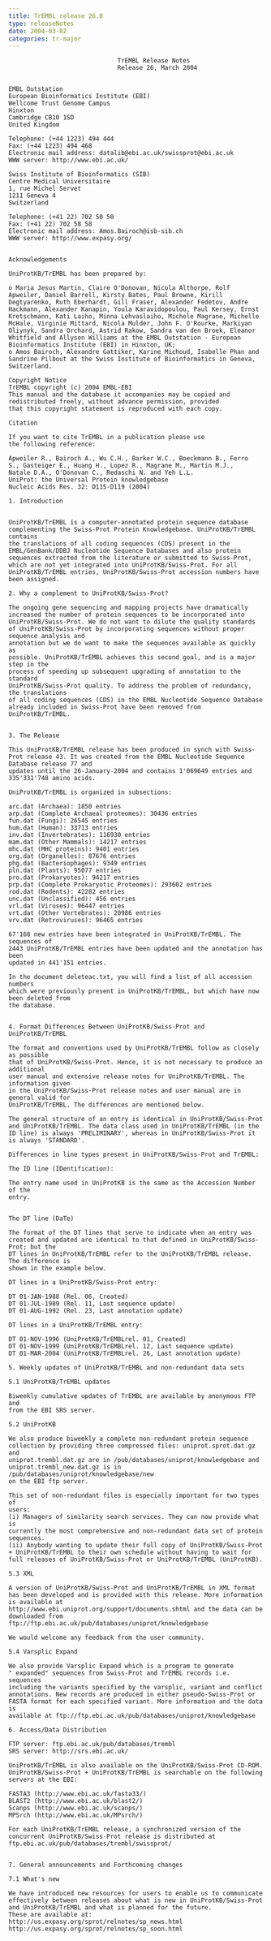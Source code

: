 ```yaml
---
title: TrEMBL release 26.0
type: releaseNotes
date: 2004-03-02
categories: tr-major
---
```


                                  TrEMBL Release Notes
                                  Release 26, March 2004


    EMBL Outstation
    European Bioinformatics Institute (EBI)
    Wellcome Trust Genome Campus
    Hinxton
    Cambridge CB10 1SD
    United Kingdom

    Telephone: (+44 1223) 494 444
    Fax: (+44 1223) 494 468
    Electronic mail address: datalib@ebi.ac.uk/swissprot@ebi.ac.uk
    WWW server: http://www.ebi.ac.uk/

    Swiss Institute of Bioinformatics (SIB)
    Centre Medical Universitaire
    1, rue Michel Servet
    1211 Geneva 4
    Switzerland

    Telephone: (+41 22) 702 50 50
    Fax: (+41 22) 702 58 58
    Electronic mail address: Amos.Bairoch@isb-sib.ch
    WWW server: http://www.expasy.org/


    Acknowledgements

    UniProtKB/TrEMBL has been prepared by:

    o Maria Jesus Martin, Claire O'Donovan, Nicola Althorpe, Rolf
    Apweiler, Daniel Barrell, Kirsty Bates, Paul Browne, Kirill
    Degtyarenko, Ruth Eberhardt, Gill Fraser, Alexander Fedetov, Andre
    Hackmann, Alexander Kanapin, Youla Karavidopoulou, Paul Kersey, Ernst
    Kretschmann, Kati Laiho, Minna Lehvaslaiho, Michele Magrane, Michelle
    McHale, Virginie Mittard, Nicola Mulder, John F. O'Rourke, Markiyan
    Oliynyk, Sandra Orchard, Astrid Rakow, Sandra van den Broek, Eleanor
    Whitfield and Allyson Williams at the EMBL Outstation - European
    Bioinformatics Institute (EBI) in Hinxton, UK;
    o Amos Bairoch, Alexandre Gattiker, Karine Michoud, Isabelle Phan and
    Sandrine Pilbout at the Swiss Institute of Bioinformatics in Geneva,
    Switzerland.

    Copyright Notice
    TrEMBL copyright (c) 2004 EMBL-EBI
    This manual and the database it accompanies may be copied and
    redistributed freely, without advance permission, provided
    that this copyright statement is reproduced with each copy.

    Citation

    If you want to cite TrEMBL in a publication please use
    the following reference:

    Apweiler R., Bairoch A., Wu C.H., Barker W.C., Boeckmann B., Ferro
    S., Gasteiger E., Huang H., Lopez R., Magrane M., Martin M.J.,
    Natale D.A., O'Donovan C., Redaschi N. and Yeh L.L.
    UniProt: the Universal Protein knowledgebase
    Nucleic Acids Res. 32: D115-D119 (2004)

    1. Introduction


    UniProtKB/TrEMBL is a computer-annotated protein sequence database
    complementing the Swiss-Prot Protein Knowledgebase. UniProtKB/TrEMBL contains
    the translations of all coding sequences (CDS) present in the
    EMBL/GenBank/DDBJ Nucleotide Sequence Databases and also protein
    sequences extracted from the literature or submitted to Swiss-Prot,
    which are not yet integrated into UniProtKB/Swiss-Prot. For all UniProtKB/TrEMBL entries, UniProtKB/Swiss-Prot accession numbers have been assigned.

    2. Why a complement to UniProtKB/Swiss-Prot?

    The ongoing gene sequencing and mapping projects have dramatically
    increased the number of protein sequences to be incorporated into
    UniProtKB/Swiss-Prot. We do not want to dilute the quality standards of UniProtKB/Swiss-Prot by incorporating sequences without proper sequence analysis and
    annotation but we do want to make the sequences available as quickly as
    possible. UniProtKB/TrEMBL achieves this second goal, and is a major step in the
    process of speeding up subsequent upgrading of annotation to the standard
    UniProtKB/Swiss-Prot quality. To address the problem of redundancy, the translations
    of all coding sequences (CDS) in the EMBL Nucleotide Sequence Database
    already included in Swiss-Prot have been removed from UniProtKB/TrEMBL.


    3. The Release

    This UniProtKB/TrEMBL release has been produced in synch with Swiss-Prot release 43. It was created from the EMBL Nucleotide Sequence Database release 77 and
    updates until the 26-January-2004 and contains 1'069649 entries and
    335'331'748 amino acids.

    UniProtKB/TrEMBL is organized in subsections:

    arc.dat (Archaea): 1850 entries
    arp.dat (Complete Archaeal proteomes): 30436 entries
    fun.dat (Fungi): 26545 entries
    hum.dat (Human): 33713 entries
    inv.dat (Invertebrates): 116930 entries
    mam.dat (Other Mammals): 14217 entries
    mhc.dat (MHC proteins): 9401 entries
    org.dat (Organelles): 87676 entries
    phg.dat (Bacteriophages): 9349 entries
    pln.dat (Plants): 95077 entries
    pro.dat (Prokaryotes): 94217 entries
    prp.dat (Complete Prokaryotic Proteomes): 293602 entries
    rod.dat (Rodents): 42282 entries
    unc.dat (Unclassified): 456 entries
    vrl.dat (Viruses): 96447 entries
    vrt.dat (Other Vertebrates): 20986 entries
    vrv.dat (Retroviruses): 96465 entries

    67'168 new entries have been integrated in UniProtKB/TrEMBL. The sequences of
    2443 UniProtKB/TrEMBL entries have been updated and the annotation has been
    updated in 441'151 entries.

    In the document deleteac.txt, you will find a list of all accession numbers
    which were previously present in UniProtKB/TrEMBL, but which have now been deleted from
    the database.


    4. Format Differences Between UniProtKB/Swiss-Prot and UniProtKB/TrEMBL

    The format and conventions used by UniProtKB/TrEMBL follow as closely as possible
    that of UniProtKB/Swiss-Prot. Hence, it is not necessary to produce an additional
    user manual and extensive release notes for UniProtKB/TrEMBL. The information given
    in the UniProtKB/Swiss-Prot release notes and user manual are in general valid for
    UniProtKB/TrEMBL. The differences are mentioned below.

    The general structure of an entry is identical in UniProtKB/Swiss-Prot and UniProtKB/TrEMBL. The data class used in UniProtKB/TrEMBL (in the ID line) is always 'PRELIMINARY', whereas in UniProtKB/Swiss-Prot it is always 'STANDARD'.

    Differences in line types present in UniProtKB/Swiss-Prot and TrEMBL:

    The ID line (IDentification):

    The entry name used in UniProtKB is the same as the Accession Number of the
    entry.


    The DT line (DaTe)

    The format of the DT lines that serve to indicate when an entry was
    created and updated are identical to that defined in UniProtKB/Swiss-Prot; but the
    DT lines in UniProtKB/TrEMBL refer to the UniProtKB/TrEMBL release. The difference is
    shown in the example below.

    DT lines in a UniProtKB/Swiss-Prot entry:

    DT 01-JAN-1988 (Rel. 06, Created)
    DT 01-JUL-1989 (Rel. 11, Last sequence update)
    DT 01-AUG-1992 (Rel. 23, Last annotation update)

    DT lines in a UniProtKB/TrEMBL entry:

    DT 01-NOV-1996 (UniProtKB/TrEMBLrel. 01, Created)
    DT 01-NOV-1999 (UniProtKB/TrEMBLrel. 12, Last sequence update)
    DT 01-MAR-2004 (UniProtKB/TrEMBLrel. 26, Last annotation update)

    5. Weekly updates of UniProtKB/TrEMBL and non-redundant data sets

    5.1 UniProtKB/TrEMBL updates

    Biweekly cumulative updates of TrEMBL are available by anonymous FTP and
    from the EBI SRS server.

    5.2 UniProtKB

    We also produce biweekly a complete non-redundant protein sequence
    collection by providing three compressed files: uniprot.sprot.dat.gz and
    uniprot.trembl.dat.gz are in /pub/databases/uniprot/knowledgebase and
    uniprot.trembl_new.dat.gz is in /pub/databases/uniprot/knowledgebase/new
    on the EBI ftp server.

    This set of non-redundant files is especially important for two types of
    users:
    (i) Managers of similarity search services. They can now provide what is
    currently the most comprehensive and non-redundant data set of protein
    sequences.
    (ii) Anybody wanting to update their full copy of UniProtKB/Swiss-Prot + UniProtKB/TrEMBL to their own schedule without having to wait for full releases of UniProtKB/Swiss-Prot or UniProtKB/TrEMBL (UniProtKB).

    5.3 XML

    A version of UniProtKB/Swiss-Prot and UniProtKB/TrEMBL in XML format has been developed and is provided with this release. More information is available at
    http://www.ebi.uniprot.org/support/documents.shtml and the data can be
    downloaded from
    ftp://ftp.ebi.ac.uk/pub/databases/uniprot/knowledgebase

    We would welcome any feedback from the user community.

    5.4 Varsplic Expand

    We also provide Varsplic Expand which is a program to generate
    " expanded" sequences from Swiss-Prot and TrEMBL records i.e. sequences
    including the variants specified by the varsplic, variant and conflict
    annotations. New records are produced in either pseudo-Swiss-Prot or
    FASTA format for each specified variant. More information and the data is
    available at ftp://ftp.ebi.ac.uk/pub/databases/uniprot/knowledgebase

    6. Access/Data Distribution

    FTP server: ftp.ebi.ac.uk/pub/databases/trembl
    SRS server: http://srs.ebi.ac.uk/

    UniProtKB/TrEMBL is also available on the UniProtKB/Swiss-Prot CD-ROM.
    UniProtKB/Swiss-Prot + UniProtKB/TrEMBL is searchable on the following servers at the EBI:

    FASTA3 (http://www.ebi.ac.uk/fasta33/)
    BLAST2 (http://www.ebi.ac.uk/blast2/)
    Scanps (http://www.ebi.ac.uk/scanps/)
    MPSrch (http://www.ebi.ac.uk/MPsrch/)

    For each UniProtKB/TrEMBL release, a synchronized version of the concurrent UniProtKB/Swiss-Prot release is distributed at ftp.ebi.ac.uk/pub/databases/trembl/swissprot/


    7. General announcements and Forthcoming changes

    7.1 What's new

    We have introduced new resources for users to enable us to communicate
    effectively between releases about what is new in UniProtKB/Swiss-Prot and UniProtKB/TrEMBL and what is planned for the future.
    These are available at:
    http://us.expasy.org/sprot/relnotes/sp_news.html
    http://us.expasy.org/sprot/relnotes/sp_soon.html
      
